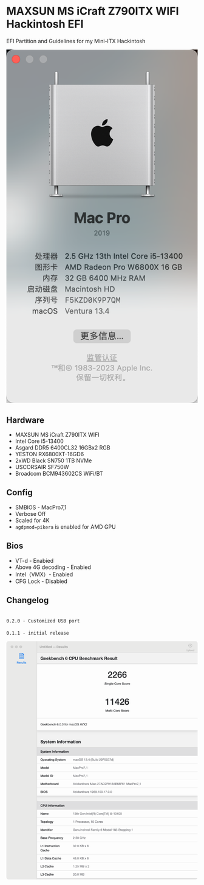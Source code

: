 # MAXSUN MS iCraft Z790ITX WIFI Hackintosh EFI

EFI Partition and Guidelines for my Mini-ITX Hackintosh

![About](./assets/about.png)

## Hardware

- MAXSUN MS iCraft Z790ITX WIFI
- Intel Core i5-13400
- Asgard DDR5 6400CL32 16GBx2 RGB
- YESTON RX6800XT-16GD6
- 2xWD Black SN750 1TB NVMe
- USCORSAIR SF750W
- Broadcom BCM943602CS WiFi/BT

## Config

- SMBIOS - MacPro7,1
- Verbose Off
- Scaled for 4K
- `agdpmod=pikera` is enabled for AMD GPU

## Bios

- VT-d - Enabied
- Above 4G decoding - Enabied
- Intel（VMX）- Enabied
- CFG Lock - Disabied

## Changelog

```

0.2.0 - Customized USB port

0.1.1 - initial release

```

![Geekbench](./assets/geekbench.png)

